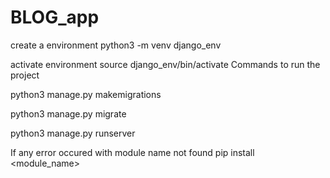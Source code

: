 # BLOG_app
create a environment  python3 -m venv django_env 

activate environment  source django_env/bin/activate  Commands to run the project

python3 manage.py makemigrations 

python3 manage.py migrate

python3 manage.py runserver  

If any error occured with module name not found   pip install &lt;module_name>
